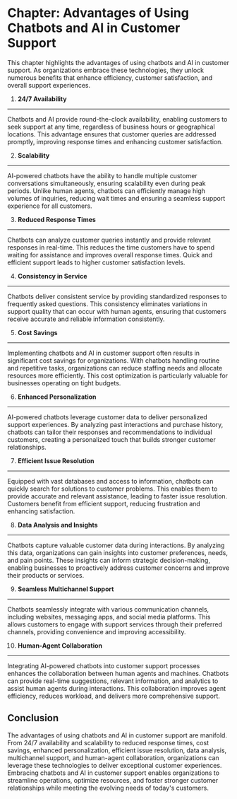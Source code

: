 Chapter: Advantages of Using Chatbots and AI in Customer Support
================================================================

This chapter highlights the advantages of using chatbots and AI in customer support. As organizations embrace these technologies, they unlock numerous benefits that enhance efficiency, customer satisfaction, and overall support experiences.

1. **24/7 Availability**
------------------------

Chatbots and AI provide round-the-clock availability, enabling customers to seek support at any time, regardless of business hours or geographical locations. This advantage ensures that customer queries are addressed promptly, improving response times and enhancing customer satisfaction.

2. **Scalability**
------------------

AI-powered chatbots have the ability to handle multiple customer conversations simultaneously, ensuring scalability even during peak periods. Unlike human agents, chatbots can efficiently manage high volumes of inquiries, reducing wait times and ensuring a seamless support experience for all customers.

3. **Reduced Response Times**
-----------------------------

Chatbots can analyze customer queries instantly and provide relevant responses in real-time. This reduces the time customers have to spend waiting for assistance and improves overall response times. Quick and efficient support leads to higher customer satisfaction levels.

4. **Consistency in Service**
-----------------------------

Chatbots deliver consistent service by providing standardized responses to frequently asked questions. This consistency eliminates variations in support quality that can occur with human agents, ensuring that customers receive accurate and reliable information consistently.

5. **Cost Savings**
-------------------

Implementing chatbots and AI in customer support often results in significant cost savings for organizations. With chatbots handling routine and repetitive tasks, organizations can reduce staffing needs and allocate resources more efficiently. This cost optimization is particularly valuable for businesses operating on tight budgets.

6. **Enhanced Personalization**
-------------------------------

AI-powered chatbots leverage customer data to deliver personalized support experiences. By analyzing past interactions and purchase history, chatbots can tailor their responses and recommendations to individual customers, creating a personalized touch that builds stronger customer relationships.

7. **Efficient Issue Resolution**
---------------------------------

Equipped with vast databases and access to information, chatbots can quickly search for solutions to customer problems. This enables them to provide accurate and relevant assistance, leading to faster issue resolution. Customers benefit from efficient support, reducing frustration and enhancing satisfaction.

8. **Data Analysis and Insights**
---------------------------------

Chatbots capture valuable customer data during interactions. By analyzing this data, organizations can gain insights into customer preferences, needs, and pain points. These insights can inform strategic decision-making, enabling businesses to proactively address customer concerns and improve their products or services.

9. **Seamless Multichannel Support**
------------------------------------

Chatbots seamlessly integrate with various communication channels, including websites, messaging apps, and social media platforms. This allows customers to engage with support services through their preferred channels, providing convenience and improving accessibility.

10. **Human-Agent Collaboration**
---------------------------------

Integrating AI-powered chatbots into customer support processes enhances the collaboration between human agents and machines. Chatbots can provide real-time suggestions, relevant information, and analytics to assist human agents during interactions. This collaboration improves agent efficiency, reduces workload, and delivers more comprehensive support.

Conclusion
----------

The advantages of using chatbots and AI in customer support are manifold. From 24/7 availability and scalability to reduced response times, cost savings, enhanced personalization, efficient issue resolution, data analysis, multichannel support, and human-agent collaboration, organizations can leverage these technologies to deliver exceptional customer experiences. Embracing chatbots and AI in customer support enables organizations to streamline operations, optimize resources, and foster stronger customer relationships while meeting the evolving needs of today's customers.
